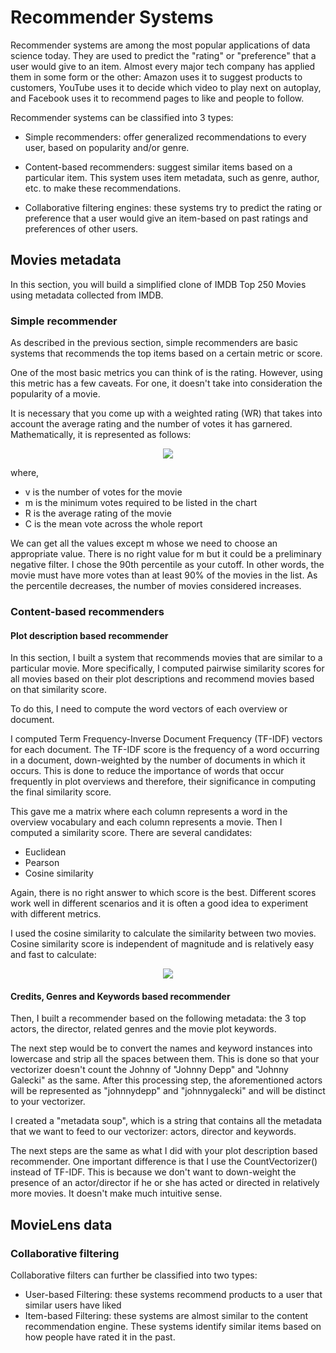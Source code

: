 # Recommender Systems
Recommender systems are among the most popular applications of data science today. They are used to predict the "rating" or "preference" that a user would give to an item. Almost every major tech company has applied them in some form or the other: Amazon uses it to suggest products to customers, YouTube uses it to decide which video to play next on autoplay, and Facebook uses it to recommend pages to like and people to follow.

Recommender systems can be classified into 3 types:
- Simple recommenders: offer generalized recommendations to every user, based on popularity and/or genre.

- Content-based recommenders: suggest similar items based on a particular item. This system uses item metadata, such as genre, author, etc. to make 
these recommendations.

- Collaborative filtering engines: these systems try to predict the rating or preference that a user would give an item-based on past ratings and preferences of 
other users.

## Movies metadata
In this section, you will build a simplified clone of IMDB Top 250 Movies using metadata collected from IMDB.

### Simple recommender
As described in the previous section, simple recommenders are basic systems that recommends the top items based on a certain metric or score. 

One of the most basic metrics you can think of is the rating. However, using this metric has a few caveats. For one, it doesn't take into consideration the popularity of a movie.

It is necessary that you come up with a weighted rating (WR) that takes into account the average rating and the number of votes it has garnered. Mathematically, it is represented as follows:

<p align="center">
<img src="https://user-images.githubusercontent.com/83417933/131492903-e34e0d25-1feb-48b9-aead-b21566eb96f8.png" />
</p>

where,
- v is the number of votes for the movie
- m is the minimum votes required to be listed in the chart
- R is the average rating of the movie
- C is the mean vote across the whole report

We can get all the values except m whose we need to choose an appropriate value. There is no right value for m but it could be a preliminary negative filter. I chose the 90th percentile as your cutoff. In other words, the movie must have more votes than at least 90% of the movies in the list. As the percentile decreases, the number of movies considered increases.

### Content-based recommenders

#### Plot description based recommender
In this section, I built a system that recommends movies that are similar to a particular movie. More specifically, I computed pairwise similarity scores for all movies based on their plot descriptions and recommend movies based on that similarity score.

To do this, I need to compute the word vectors of each overview or document.

I computed Term Frequency-Inverse Document Frequency (TF-IDF) vectors for each document. The TF-IDF score is the frequency of a word occurring in a document, down-weighted by the number of documents in which it occurs. This is done to reduce the importance of words that occur frequently in plot overviews and therefore, their significance in computing the final similarity score.

This gave me a matrix where each column represents a word in the overview vocabulary and each column represents a movie. Then I computed a similarity score. There are several candidates:
- Euclidean
- Pearson
- Cosine similarity

Again, there is no right answer to which score is the best. Different scores work well in different scenarios and it is often a good idea to experiment with different metrics.

I used the cosine similarity to calculate the similarity between two movies. Cosine similarity score is independent of magnitude and is relatively easy and fast to calculate:
<p align="center">
<img src="https://user-images.githubusercontent.com/83417933/131520810-5a43ab61-ce91-474d-b626-23d3d7f13796.png" />
</p>

#### Credits, Genres and Keywords based recommender
Then, I built a recommender based on the following metadata: the 3 top actors, the director, related genres and the movie plot keywords.

The next step would be to convert the names and keyword instances into lowercase and strip all the spaces between them. This is done so that your vectorizer doesn't count the Johnny of "Johnny Depp" and "Johnny Galecki" as the same. After this processing step, the aforementioned actors will be represented as "johnnydepp" and "johnnygalecki" and will be distinct to your vectorizer.

I created a "metadata soup", which is a string that contains all the metadata that we want to feed to our vectorizer: actors, director and keywords.

The next steps are the same as what I did with your plot description based recommender. One important difference is that I use the CountVectorizer() instead of TF-IDF. This is because we don't want to down-weight the presence of an actor/director if he or she has acted or directed in relatively more movies. It doesn't make much intuitive sense.

## MovieLens data

### Collaborative filtering
Collaborative filters can further be classified into two types:
- User-based Filtering: these systems recommend products to a user that similar users have liked
- Item-based Filtering: these systems are almost similar to the content recommendation engine. These systems identify similar items based on how people have rated it in the past.
